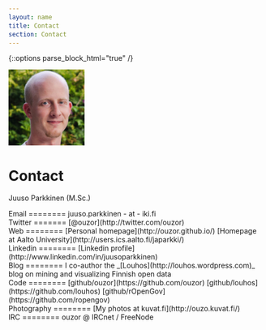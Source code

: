 ```yaml
---
layout: name
title: Contact
section: Contact
---
```

<!-- This is for the Sections to work with kramdown -->
{::options parse_block_html="true" /}

<img class='inset right' src='../images/juuso.png' title='Juuso Parkkinen' alt='Photo' width='150px' />

Contact
=======

Juuso Parkkinen (M.Sc.)

<div class="section">
Email
========
juuso.parkkinen - at - iki.fi  
</div>

<div class="section">
Twitter
=======
[@ouzor](http://twitter.com/ouzor)
</div>

<div class="section">
Web
========
[Personal homepage](http://ouzor.github.io/)  
[Homepage at Aalto University](http://users.ics.aalto.fi/japarkki/)  
</div>

<div class="section">
Linkedin
========
[Linkedin profile](http://www.linkedin.com/in/juusoparkkinen)  
</div>

<div class="section">
Blog
========
I co-author the _[Louhos](http://louhos.wordpress.com)_ blog on mining and visualizing Finnish open data
</div>

<div class="section">
Code
========
[github/ouzor](https://github.com/ouzor)  
[github/louhos](https://github.com/louhos)  
[github/rOpenGov](https://github.com/ropengov)  
</div>

<div class="section">
Photography
========
[My photos at kuvat.fi](http://ouzo.kuvat.fi/)  
</div>

<div class="section">
IRC
========
ouzor @ IRCnet / FreeNode
</div>